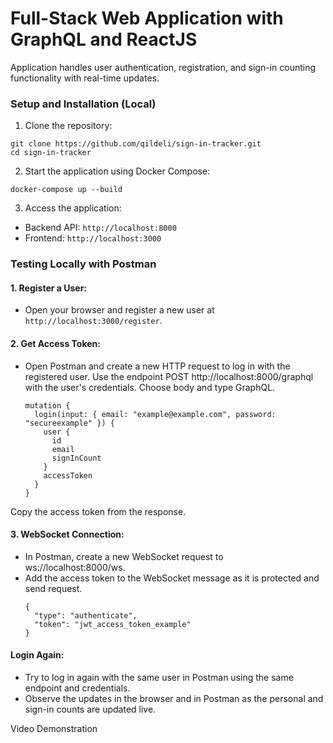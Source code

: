 # Full-Stack Web Application with GraphQL and ReactJS

Application handles user authentication, registration, and sign-in counting functionality with real-time updates.


### Setup and Installation (Local)

1. Clone the repository:
```
git clone https://github.com/qildeli/sign-in-tracker.git
cd sign-in-tracker
```

2. Start the application using Docker Compose:
```
docker-compose up --build
```

3. Access the application:
- Backend API: `http://localhost:8000`
- Frontend: `http://localhost:3000`

### Testing Locally with Postman

#### 1. Register a User:

- Open your browser and register a new user at `http://localhost:3000/register`.

#### 2. Get Access Token:

- Open Postman and create a new HTTP request to log in with the registered user.
Use the endpoint POST http://localhost:8000/graphql with the user's credentials. Choose body and type GraphQL.
    ```
    mutation {
      login(input: { email: "example@example.com", password: "secureexample" }) {
        user {
          id
          email
          signInCount
        }
        accessToken
      }
    }
    ```

Copy the access token from the response.
    
#### 3. WebSocket Connection:

- In Postman, create a new WebSocket request to ws://localhost:8000/ws.
- Add the access token to the WebSocket message as it is protected and send request.
    ```
    {
      "type": "authenticate",
      "token": "jwt_access_token_example"
    }
    ```

#### Login Again:

- Try to log in again with the same user in Postman using the same endpoint and credentials.
- Observe the updates in the browser and in Postman as the personal and sign-in counts are updated live.


Video Demonstration
